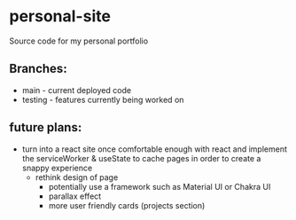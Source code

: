 # personal-site
Source code for my personal portfolio


## Branches: 
 * main - current deployed code 
 * testing - features currently being worked on 


## future plans: 
  * turn into a react site once comfortable enough with react and implement the serviceWorker & useState to cache pages in order to create a snappy experience 
    * rethink design of page 
      * potentially use a framework such as Material UI or Chakra UI 
      * parallax effect
      * more user friendly cards (projects section) 
    
  
